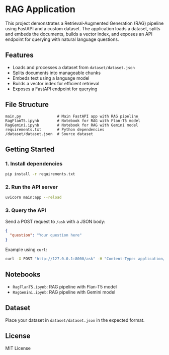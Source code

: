 # RAG Application

This project demonstrates a Retrieval-Augmented Generation (RAG) pipeline using FastAPI and a custom dataset. The application loads a dataset, splits and embeds the documents, builds a vector index, and exposes an API endpoint for querying with natural language questions.

## Features
- Loads and processes a dataset from `dataset/dataset.json`
- Splits documents into manageable chunks
- Embeds text using a language model
- Builds a vector index for efficient retrieval
- Exposes a FastAPI endpoint for querying

## File Structure
```
main.py                # Main FastAPI app with RAG pipeline
RagFlanT5.ipynb        # Notebook for RAG with Flan-T5 model
RagGemini.ipynb        # Notebook for RAG with Gemini model
requirements.txt       # Python dependencies
/dataset/dataset.json  # Source dataset
```

## Getting Started

### 1. Install dependencies
```bash
pip install -r requirements.txt
```

### 2. Run the API server
```bash
uvicorn main:app --reload
```

### 3. Query the API
Send a POST request to `/ask` with a JSON body:
```json
{
  "question": "Your question here"
}
```

Example using `curl`:
```bash
curl -X POST "http://127.0.0.1:8000/ask" -H "Content-Type: application/json" -d '{"question": "What is RAG?"}'
```

## Notebooks
- `RagFlanT5.ipynb`: RAG pipeline with Flan-T5 model
- `RagGemini.ipynb`: RAG pipeline with Gemini model

## Dataset
Place your dataset in `dataset/dataset.json` in the expected format.

## License
MIT License
